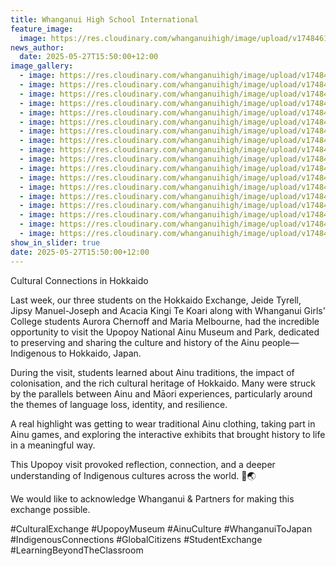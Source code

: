 ```yaml
---
title: Whanganui High School International
feature_image:
  image: https://res.cloudinary.com/whanganuihigh/image/upload/v1748461201/News/jap18.jpg
news_author:
  date: 2025-05-27T15:50:00+12:00
image_gallery:
  - image: https://res.cloudinary.com/whanganuihigh/image/upload/v1748461212/News/jap4.jpg
  - image: https://res.cloudinary.com/whanganuihigh/image/upload/v1748461210/News/jap5.jpg
  - image: https://res.cloudinary.com/whanganuihigh/image/upload/v1748461209/News/jap1.jpg
  - image: https://res.cloudinary.com/whanganuihigh/image/upload/v1748461209/News/jap3.jpg
  - image: https://res.cloudinary.com/whanganuihigh/image/upload/v1748461208/News/jap2.jpg
  - image: https://res.cloudinary.com/whanganuihigh/image/upload/v1748461208/News/jap6.jpg
  - image: https://res.cloudinary.com/whanganuihigh/image/upload/v1748461207/News/jap11.jpg
  - image: https://res.cloudinary.com/whanganuihigh/image/upload/v1748461207/News/jap9.jpg
  - image: https://res.cloudinary.com/whanganuihigh/image/upload/v1748461206/News/jap10.jpg
  - image: https://res.cloudinary.com/whanganuihigh/image/upload/v1748461206/News/jap7.jpg
  - image: https://res.cloudinary.com/whanganuihigh/image/upload/v1748461206/News/jap8.jpg
  - image: https://res.cloudinary.com/whanganuihigh/image/upload/v1748461204/News/jap12.jpg
  - image: https://res.cloudinary.com/whanganuihigh/image/upload/v1748461203/News/jap13.jpg
  - image: https://res.cloudinary.com/whanganuihigh/image/upload/v1748461203/News/jap15.jpg
  - image: https://res.cloudinary.com/whanganuihigh/image/upload/v1748461203/News/jap16.jpg
  - image: https://res.cloudinary.com/whanganuihigh/image/upload/v1748461203/News/jap14.jpg
  - image: https://res.cloudinary.com/whanganuihigh/image/upload/v1748461202/News/jap17.jpg
  - image: https://res.cloudinary.com/whanganuihigh/image/upload/v1748461199/News/jap.jpg
show_in_slider: true
date: 2025-05-27T15:50:00+12:00
---
```

Cultural Connections in Hokkaido 

Last week, our three students on the Hokkaido Exchange, Jeide Tyrell, Jipsy Manuel-Joseph and Acacia Kingi Te Koari along with Whanganui Girls' College students Aurora Chernoff and Maria Melbourne, had the incredible opportunity to visit the Upopoy National Ainu Museum and Park, dedicated to preserving and sharing the culture and history of the Ainu people—Indigenous to Hokkaido, Japan. 

During the visit, students learned about Ainu traditions, the impact of colonisation, and the rich cultural heritage of Hokkaido. Many were struck by the parallels between Ainu and Māori experiences, particularly around the themes of language loss, identity, and resilience.

A real highlight was getting to wear traditional Ainu clothing, taking part in Ainu games, and exploring the interactive exhibits that brought history to life in a meaningful way.

This Upopoy visit provoked reflection, connection, and a deeper understanding of Indigenous cultures across the world. 🌿🌏

We would like to acknowledge Whanganui & Partners for making this exchange possible. 

\#CulturalExchange #UpopoyMuseum #AinuCulture #WhanganuiToJapan #IndigenousConnections #GlobalCitizens #StudentExchange #LearningBeyondTheClassroom
